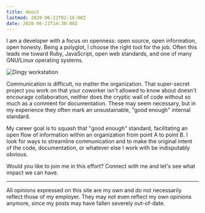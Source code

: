 ```yaml
---
title: About
lastmod: 2020-06-22T02:16:00Z
date: 2020-06-21T14:30:00Z
---
```


I am a developer with a focus on openness: open source, open information, open honesty. Being a polyglot, I choose the right tool for the job. Often this leads me toward Ruby, JavaScript, open web standards, and one of many GNU/Linux operating systems.

![Dingy workstation](/work/remote-work-desk.svg)

Communication is difficult, no matter the organization. That super-secret project you work on that your coworker isn't allowed to know about doesn't encourage collaboration, neither does the cryptic wall of code without so much as a comment for documentation. These may seem necessary, but in my experience they often mark an unsustainable, "good enough" internal standard.

My career goal is to squash that "good enough" standard, facilitating an open flow of information within an organization from point A to point B. I look for ways to streamline communication and to make the original intent of the code, documentation, or whatever else I work with be indisputably obvious.

Would you like to join me in this effort? Connect with me and let's see what impact we can have.

---

All opinions expressed on this site are my own and do not necessarily reflect those of my employer. They may not even reflect my own opinions anymore, since my posts may have fallen severely out-of-date.

